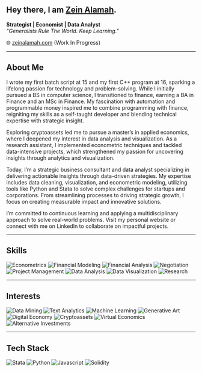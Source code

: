 ## Hey there, I am [Zein Alamah](https://zeinalamah.com).
**Strategist | Economist | Data Analyst**  
*"Generalists Rule The World. Keep Learning."*  

🌐 [zeinalamah.com](https://zeinalamah.com) (Work In Progress)

---

## About Me

I wrote my first batch script at 15 and my first C++ program at 16, sparking a lifelong passion for technology and problem-solving. While I initially pursued a BS in computer science, I transitioned to finance, earning a BA in Finance and an MSc in Finance. My fascination with automation and programmable money inspired me to combine programming with finance, reigniting my skills as a self-taught developer and blending technical expertise with strategic insight.

Exploring cryptoassets led me to pursue a master’s in applied economics, where I deepened my interest in data analysis and visualization. As a research assistant, I implemented econometric techniques and tackled data-intensive projects, which strengthened my passion for uncovering insights through analytics and visualization.

Today, I’m a strategic business consultant and data analyst specializing in delivering actionable insights through data-driven strategies. My expertise includes data cleaning, visualization, and econometric modeling, utilizing tools like Python and Stata to solve complex challenges for startups and corporations. From streamlining processes to driving strategic growth, I focus on creating measurable impact and innovative solutions.

I’m committed to continuous learning and applying a multidisciplinary approach to solve real-world problems. Visit my personal website or connect with me on LinkedIn to collaborate on impactful projects.

---

## Skills
![Econometrics](https://img.shields.io/badge/-Econometrics-orange)
![Financial Modeling](https://img.shields.io/badge/-Financial%20Modeling-090)
![Financial Analysis](https://img.shields.io/badge/-Financial%20Analysis-090)
![Negotiation](https://img.shields.io/badge/-Negotiation-99457e)
![Project Management](https://img.shields.io/badge/-Project%20Management-090)
![Data Analysis](https://img.shields.io/badge/-Data%20Analysis-9cf)
![Data Visualization](https://img.shields.io/badge/-Data%20Visualization-9cf) 
![Research](https://img.shields.io/badge/-Research-d3add9)

---

## Interests
![Data Mining](https://img.shields.io/badge/-Data%20Mining-9cf)
![Text Analytics](https://img.shields.io/badge/-Text%20Analytics-9cf)
![Machine Learning](https://img.shields.io/badge/-Machine%20Learning-9cf)
![Generative Art](https://img.shields.io/badge/-Generative%20Art-blueviolet)
![Digital Economy](https://img.shields.io/badge/-Digital%20Economy-brightgreen)
![Cryptoassets](https://img.shields.io/badge/-Cryptoassets-red)
![Virtual Economics](https://img.shields.io/badge/-Virtual%20Economics-brightgreen)
![Alternative Investments](https://img.shields.io/badge/-Alternative%20Investments-99457e)

---

## Tech Stack
![Stata](https://img.shields.io/badge/-Stata-blue)
![Python](https://img.shields.io/badge/-Python-blue)
![Javascript](https://img.shields.io/badge/-Javascript-blue)
![Solidity](https://img.shields.io/badge/-Solidity-blue)
